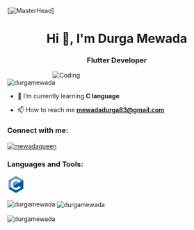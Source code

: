 [![MasterHead](https://1.bp.blogspot.com/-7A4WynwLsMw/XbBpCXG8fHI/AAAAAAAAMt4/uOa1bpLskYgrwGbllhSu2SDj_Mig8SXJQCLcBGAsYHQ/s1600/2000_600px.gif)]

<h1 align="center">Hi 👋, I'm Durga Mewada</h1>
<h3 align="center">Flutter Developer</h3>
<img align="right" alt="Coding" width="400" src="https://gifdb.com/images/high/in-love-cat-typing-on-laptop-k0rljq9nsfcfmsxv.webp">



<p align="left"> <img src="https://komarev.com/ghpvc/?username=durgamewada&label=Profile%20views&color=0e75b6&style=flat" alt="durgamewada" /> </p>

- 🌱 I’m currently learning **C language**

- 📫 How to reach me **mewadadurga83@gmail.com**

<h3 align="left">Connect with me:</h3>
<p align="left">
<a href="https://instagram.com/mewadaqueen" target="blank"><img align="center" src="https://raw.githubusercontent.com/rahuldkjain/github-profile-readme-generator/master/src/images/icons/Social/instagram.svg" alt="mewadaqueen" height="30" width="40" /></a>
</p>

<h3 align="left">Languages and Tools:</h3>
<p align="left"> <a href="https://www.cprogramming.com/" target="_blank" rel="noreferrer"> <img src="https://raw.githubusercontent.com/devicons/devicon/master/icons/c/c-original.svg" alt="c" width="40" height="40"/> </a> </p>

<p><img align="left" src="https://github-readme-stats.vercel.app/api/top-langs?username=durgamewada&show_icons=true&locale=en&layout=compact" alt="durgamewada" /></p>

<p>&nbsp;<img align="center" src="https://github-readme-stats.vercel.app/api?username=durgamewada&show_icons=true&locale=en" alt="durgamewada" /></p>

<p><img align="center" src="https://github-readme-streak-stats.herokuapp.com/?user=durgamewada&" alt="durgamewada" /></p>
